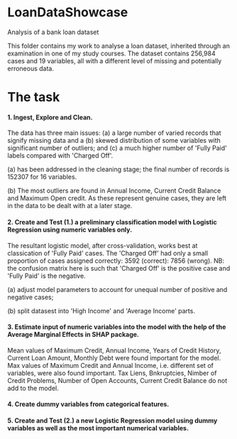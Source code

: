 # LoanDataShowcase
Analysis of a bank loan dataset

This folder contains my work to analyse a loan dataset, inherited through an examination in one of my study courses.
The dataset contains 256,984 cases and 19 variables, all with a different level of missing and potentially erroneous data.

# The task
#### 1. Ingest, Explore and Clean.
The data has three main issues: (a) a large number of varied records that signify missing data and a (b) skewed    distribution of some variables with significant number of outliers; and (c) a much higher number of 'Fully Paid' labels compared with 'Charged Off'. 

(a) has been addressed in the cleaning stage; the final number of records is 152307 for 16 variables.

(b) The most outliers are found in Annual Income, Current Credit Balance and Maximum Open credit. As these represent genuine cases, they are left in the data to be dealt with at a later stage.
#### 2. Create and Test (1.) a preliminary classification model with Logistic Regression using numeric variables only.
The resultant logistic model, after cross-validation, works best at classication of 'Fully Paid' cases. The 'Charged Off' had only a small proportion of cases assigned correctly: 3592 (correct): 7856 (wrong). NB: the confusion matrix here is such that 'Charged Off' is the positive case and 'Fully Paid' is the negative.

(a) adjust model parameters to account for unequal number of positive and negative cases;

(b) split datasest into 'High Income' and 'Average Income' parts.
#### 3. Estimate input of numeric variables into the model with the help of the Average Marginal Effects in SHAP package.
Mean values of Maximum Credit, Annual Income, Years of Credit History, Current Loan Amount, Monthly Debt were found important for the model.  Max values of Maximum Credit and Annual Income, i.e. different set of variables, were also found important. Tax Liens, Bnkruptcies, Nimber of Credit Problems, Number of Open Accounts, Current Credit Balance do not add to the model.
#### 4. Create dummy variables from categorical features.
#### 5. Create and Test (2.) a new Logistic Regression model using dummy variables as well as the most important numerical variables.
 
